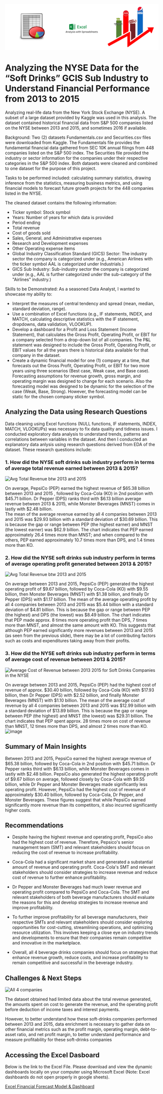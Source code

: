 ![NYSE Data Analysis](https://github.com/nsikan-udoma/NYSE-Data-Project/blob/main/Project%20Cover%20Image.png)

# Analyzing the NYSE Data for the “Soft Drinks” GCIS Sub Industry to Understand Financial Performance from 2013 to 2015

Analyzing real-life data from the New York Stock Exchange (NYSE). A subset of a large dataset provided by Kaggle was used in this analysis. The dataset contained historical financial data from S&P 500 companies listed on the NYSE between 2013 and 2015, and sometimes 2016 if available.

Background:
Two (2) datasets Fundamentals.csv and Securities.csv files were downloaded from Kaggle. The Fundamentals file provides the fundamental financial data gathered from SEC 10K annual filings from 448 companies listed on the S&P 500 index. The Securities file provided the industry or sector information for the companies under their respective categories in the S&P 500 index.
Both datasets were cleaned and combined to one dataset for the purpose of this project.

Tasks to be performed included: calculating summary statistics, drawing inference from the statistics, measuring business metrics, and using financial models to forecast future growth projects for the 448 companies listed in the NYSE.

The cleaned dataset contains the following information:
- Ticker symbol: Stock symbol
- Years: Number of years for which data is provided
- Period ending
- Total revenue
- Cost of goods sold
- Sales, General, and Administrative expenses
- Research and Development expenses
- Other Operating expense items
- Global Industry Classification Standard (GICS) Sector: The industry sector the company is categorized under (e.g., American Airlines with the ticker symbol AAL is categorized under Industrials.)
- GICS Sub Industry: Sub-industry sector the company is categorized under (e.g., AAL is further categorized under the sub-category of the "Airlines" industry.)

Skills to be Demonstrated:
As a seasoned Data Analyst, I wanted to showcase my ability to:
- Interpret the measures of central tendency and spread (mean, median, standard deviation, range).
- Use a combination of Excel functions (e.g., IF statements, INDEX, and MATCH, calculating descriptive statistics with the IF statement, dropdowns, data validation, VLOOKUP).
- Develop a dashboard for a Profit and Loss Statement (Income Statement), that calculates the Gross Profit, Operating Profit, or EBIT for a company selected from a drop-down list of all companies. The P&L statement was designed to include the Gross Profit, Operating Profit, or EBIT values for all the years there is historical data available for that company in the dataset.
- Create a dynamic financial model for one (1) company at a time, that forecasts out the Gross Profit, Operating Profit, or EBIT for two more years using three scenarios (Best case, Weak case, and Base case). Forecasting assumptions for revenue growth, gross margin, and operating margin was designed to change for each scenario. Also the forecasting model was designed to be dynamic for the selection of the case (Weak, Base, Strong). However, the forecasting model can be static for the chosen company sticker symbol.

## Analyzing the Data using Research Questions
Data cleaning using Excel functions (NULL functions, IF statements, INDEX, MATCH, VLOOKUPs) was necessary to fix data quality and tidiness issues. I conducted exploratory data analysis to understand trends, patterns and correlations between variables in the dataset. And then I conducted an explanatory data anlysis using research questions derived from EDA of the dataset. These research questions include:

### 1. How did the NYSE soft drinks sub industry perform in terms of average total revenue earned between 2013 & 2015?
![Avg Total Revenue btw 2013 and 2015](https://user-images.githubusercontent.com/24312721/220990100-c1abfb46-c5ad-4aa2-86c2-63dac173ec18.png)

On average, PepsiCo (PEP) earned the highest revenue of $65.38 billion between 2013 and 2015 , followed by Coca-Cola (KO) in 2nd position with $45.71 billion. Dr Pepper (DPS) ranks third with $6.13 billion average revenue between 2013 & 2015, while Monster Beverages (MNST) comes in lastly with $2.48 billion.  
The mean of the average revenue earned by all 4 companies between 2013 and 2015 was $29.93 billion with a standard deviation of $30.69 billion. This is because the gap or range between PEP (the highest earner) and MNST (the lowest earner) was $62.9 billion. The chart indicates that PEP earned approximately 26.4 times more than MNST; and when compared to the others, PEP earned approximately 10.7 times more than DPS, and 1.4 times more than KO.

### 2. How did the NYSE soft drinks sub industry perform in terms of average operating profit generated between 2013 & 2015?
![Avg Total Revenue btw 2013 and 2015](https://user-images.githubusercontent.com/24312721/220990922-ef94c4c1-2c1a-4285-9658-6f97345671fb.png)

On average between 2013 and 2015, PepsiCo (PEP) generated the highest operating profit of $9.67 billion, followed by Coca-Cola (KO) with $9.55 billion, then Monster Beverages (MNST) with $1.38 billion, and finally Dr Pepper (DPS) with $1.17 billion. 
The mean of the average operating profit by all 4 companies between 2013 and 2015 was $5.44 billion with a standard deviation of $4.81 billion. This is because the gap or range between PEP (the highest) and DPS (the lowest) was $8.49 billion. The chart indicates that PEP made approx. 8 times more operating profit than DPS, 7 times more than MNST, and almost the same amount with KO. This suggests that although PEP earned significantly more revenues between 2013 and 2015 (as seen from the previous slide), there may be a lot of contributing factors such as costs and expenditures taking away from their profits.

### 3. How did the NYSE soft drinks sub industry perform in terms of average cost of revenue between 2013 & 2015?
![Average Cost of Revenue between 2013   2015 for Soft Drinks Companies in the NYSE](https://user-images.githubusercontent.com/24312721/220991867-a6c77794-3c57-4e1f-8c64-bdd80f88fee2.png)

On average between 2013 and 2015, PepsiCo (PEP) had the highest cost of revenue of approx. $30.40 billion, followed by Coca-Cola (KO) with $17.93 billion, then Dr Pepper (DPS) with $2.52 billion, and finally Monster Beverages (MNST) with $1.10 billion. 
The mean of the average cost of revenue by all 4 companies between 2013 and 2015 was $12.99 billion with a standard deviation of $13.89 billion. This is because the gap or range between PEP (the highest) and MNST (the lowest) was $29.31 billion. The chart indicates that PEP spent approx. 28 times more on cost of revenue than MNST, 12 times more than DPS, and almost 2 times more than KO. 
![image](https://user-images.githubusercontent.com/24312721/220991782-6c98720e-6297-4bab-99e0-9e4f34938aa5.png)

## Summary of Main Insights

Between 2013 and 2015, PepsiCo earned the highest average revenue of $65.38 billion, followed by Coca-Cola in 2nd position with $45.71 billion. Dr Pepper ranks third with $6.13 billion, while Monster Beverages comes in lastly with $2.48 billion. PepsiCo also generated the highest operating profit of $9.67 billion on average, followed closely by Coca-Cola with $9.55 billion, while Dr Pepper and Monster Beverages made significantly less operating profit. However, PepsiCo had the highest cost of revenue of approximately $30.40 billion, followed by Coca-Cola, Dr Pepper, and Monster Beverages. These figures suggest that while PepsiCo earned significantly more revenue than its competitors, it also incurred significantly higher costs.

## Recommendations

- Despite having the highest revenue and operating profit, PepsiCo also had the highest cost of revenue. Therefore, Pepsico's senior management team (SMT) and relevant stakeholders should focus on reducing the cost of revenue to increase profitability.

- Coca-Cola had a significant market share and generated a substantial amount of revenue and operating profit. Coca-Cola's SMT and relevant stakeholders should consider strategies to increase revenue and reduce cost of revenue to further enhance profitability.

- Dr Pepper and Monster Beverages had much lower revenue and operating profit compared to PepsiCo and Coca-Cola. The SMT and relevant stakeholders of both beverage manufacturers should evaluate the reasons for this and develop strategies to increase revenue and improve profitability.

- To further improve profitability for all beverage manufacturers, their respective SMTs and relevant stakeholders should consider exploring opportunities for cost-cutting, streamlining operations, and optimizing resource utilization. This involves keeping a close eye on industry trends and developments to ensure that their companies remain competitive and innovative in the marketplace.

- Overall, all 4 beverage drinks companies should focus on strategies that enhance revenue growth, reduce costs, and increase profitability to remain competitive and successful in the beverage industry.

## Challenges & Next Steps
![All 4 companies](https://user-images.githubusercontent.com/24312721/220993005-b7fddaaa-c8ac-41e1-a739-0aef80b61e4a.png)

The dataset obtained had limited data about the total revenue generated, the amounts spent on cost to generate the revenue, and the operating profit before deduction of income taxes and interest payments.

However, to better understand how these soft-drinks companies performed between 2013 and 2015, data enrichment is necessary to gather data on other financial metrics such as the profit margin, operating margin, debt-to-asset ratio, and net profit margin, to better understand performance and measure profitability for these soft-drinks companies

## Accessing the Excel Dasboard

Below is the link to the Excel File. Please download and view the dynamic dashboards locally on your computer using Microsoft Excel (Note: Excel dashboards do not open properly in google sheets). 

[Excel Financial Forecast Model & Dashboard](../main/projectdata-nyse%20(main).xlsx)

